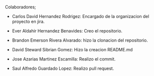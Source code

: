Colaboradores;

- Carlos David Hernandez Rodrigez: Encargado de la organizacion del proyecto en jira.

- Ever Aldahir Hernandez Benavides: Creo el repositorio.

- Brandon Emerson Rivera Alvarado: hizo la clonacion del repositorio.

- David Steward Sibrian Gomez: Hizo la creacion README.md

- Jose Azarias Martinez Escamilla: Realizo el commit.

- Saul Alfredo Guardado Lopez: Realizo pull request.
